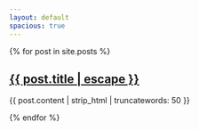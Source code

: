 ```yaml
---
layout: default
spacious: true
---
```

{% for post in site.posts %}
<div class="post-container">
    <h2>
      <a class="post-link" href="{{ post.url | relative_url }}">{{ post.title | escape }}</a>
    </h2>
    <div class="post-excerpt">
      <p>
        {{ post.content | strip_html | truncatewords: 50 }}
      </p>
    </div>
    </div>
{% endfor %}
